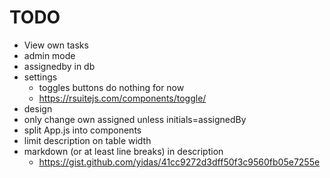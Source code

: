 # TODO

- View own tasks
- admin mode
- assignedby in db
- settings
  - toggles buttons do nothing for now
  - https://rsuitejs.com/components/toggle/
- design
- only change own assigned unless initials=assignedBy
- split App.js into components
- limit description on table width
- markdown (or at least line breaks) in description
  - https://gist.github.com/yidas/41cc9272d3dff50f3c9560fb05e7255e